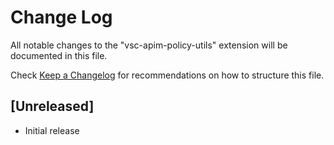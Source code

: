 # Change Log

All notable changes to the "vsc-apim-policy-utils" extension will be documented in this file.

Check [Keep a Changelog](http://keepachangelog.com/) for recommendations on how to structure this file.

## [Unreleased]

- Initial release